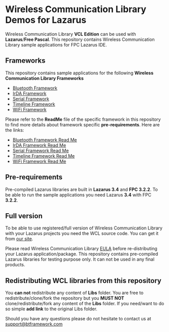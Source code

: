 # Wireless Communication Library Demos for Lazarus

Wireless Communication Library **VCL Edition** can be used with **Lazarus**/**Free Pascal**. This repository contains Wireless Communication Library sample applications for FPC Lazarus IDE.

## Frameworks

This repository contains sample applications for the following **Wireless Communication Library Frameworks**

- [Bluetooth Framework](https://www.btframework.com/bluetoothframework.htm)
- [IrDA Framework](https://www.btframework.com/irdaframework.htm)
- [Serial Framework](https://www.btframework.com/serialframework.htm)
- [Timeline Framework](https://www.btframework.com/timelineframework.htm)
- [WiFi Framework](https://www.btframework.com/bluetoothframework.htm)

Please refer to the **ReadMe** file of the specific framework in this repository to find more details about framework specific **pre-requirements**. Here are the links:

- [Bluetooth Framework Read Me](https://github.com/btframework/WCL-Lazarus-Demos/tree/main/Bluetooth)
- [IrDA Framework Read Me](https://github.com/btframework/WCL-Lazarus-Demos/tree/main/IrDA)
- [Serial Framework Read Me](https://github.com/btframework/WCL-Lazarus-Demos/tree/main/Serial)
- [Timeline Framework Read Me](https://github.com/btframework/WCL-Lazarus-Demos/tree/main/Timeline)
- [WiFi Framework Read Me](https://github.com/btframework/WCL-Lazarus-Demos/tree/main/WiFi)

## Pre-requirements

Pre-compiled Lazarus libraries are built in **Lazarus 3.4** and **FPC 3.2.2**. To be able to run the sample applications you need Lazarus **3.4** with FPC **3.2.2**.

## Full version

To be able to use registered/full version of Wireless Communication Library with your Lazarus projects you need the WCL source code. You can get it from [our site](https://www.btframework.com/wcl.htm).

Please read Wireless Communication Library [EULA](https://www.btframework.com/eula.htm) before re-distributing your Lazarus application/package. This repository contains pre-compiled Lazarus libraries for testing purpose only. It can not be used in any final products.

## Redistributing WCL libraries from this repository

You **can not** redistribute any content of **Libs** folder. You are free to redistribute/clone/fork the repository but you **MUST NOT** clone/redistribute/fork any content of the **Libs** folder. If you need/want to do so simple **add link** to the original Libs folder.

Should you have any questions please do not hesitate to contact us at support@btframework.com
